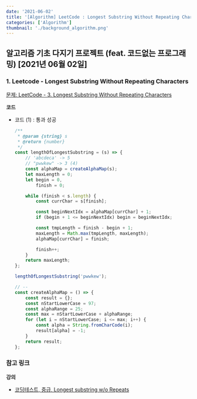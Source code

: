 ```yaml
---
date: '2021-06-02'
title: '[Algorithm] LeetCode : Longest Substring Without Repeating Characters'
categories: ['Algorithm']
thumbnail: './background_algorithm.png'
---
```


## 알고리즘 기초 다지기 프로젝트 (feat. 코드없는 프로그래밍) \[2021년 06월 02일\]

### **1.** Leetcode - Longest Substring Without Repeating Characters

[문제: LeetCode - 3. Longest Substring Without Repeating Characters](https://leetcode.com/problems/longest-substring-without-repeating-characters/)

**코드**

-   코드 (1) : 통과 성공

    ```js
    /**
     * @param {string} s
     * @return {number}
     */
    const lengthOfLongestSubstring = (s) => {
        // 'abcdeca' -> 5
        // "pwwkew" -> 3 (4)
        const alphaMap = createAlphaMap(s);
        let maxLength = 0;
        let begin = 0,
            finish = 0;

        while (finish < s.length) {
            const currChar = s[finish];

            const beginNextIdx = alphaMap[currChar] + 1;
            if (begin + 1 <= beginNextIdx) begin = beginNextIdx;

            const tmpLength = finish - begin + 1;
            maxLength = Math.max(tmpLength, maxLength);
            alphaMap[currChar] = finish;

            finish++;
        }
        return maxLength;
    };

    lengthOfLongestSubstring('pwwkew');

    // --
    const createAlphaMap = () => {
        const result = {};
        const nStartLowerCase = 97;
        const alphaRange = 25;
        const max = nStartLowerCase + alphaRange;
        for (let i = nStartLowerCase; i <= max; i++) {
            const alpha = String.fromCharCode(i);
            result[alpha] = -1;
        }
        return result;
    };
    ```

### **참고 링크**

**강의**

-   [코딩테스트, 중급, Longest substring w/o Repeats](https://youtu.be/cFUgQKyTda4)
